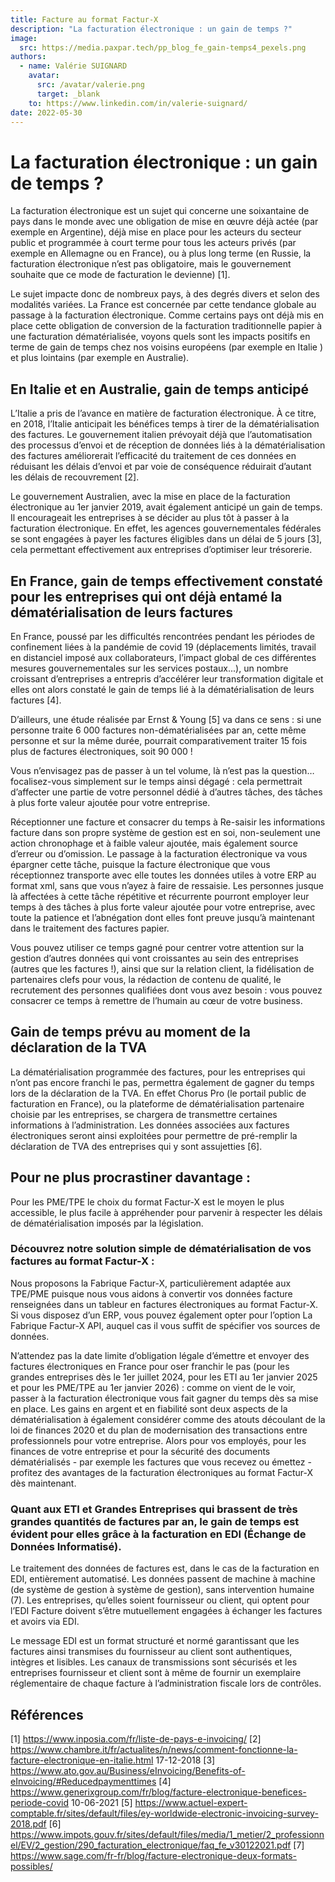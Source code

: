 ```yaml
---
title: Facture au format Factur-X
description: "La facturation électronique : un gain de temps ?"
image:
  src: https://media.paxpar.tech/pp_blog_fe_gain-temps4_pexels.png
authors:
  - name: Valérie SUIGNARD
    avatar:
      src: /avatar/valerie.png
      target: _blank
    to: https://www.linkedin.com/in/valerie-suignard/
date: 2022-05-30
---
```



# La facturation électronique : un gain de temps ?

La facturation électronique est un sujet qui concerne une soixantaine de pays dans le monde avec une obligation de mise en œuvre déjà actée (par exemple en Argentine), déjà mise en place pour les acteurs du secteur public et programmée à court terme pour tous les acteurs privés (par exemple en Allemagne ou en France), ou à plus long terme (en Russie, la facturation électronique n’est pas obligatoire, mais le gouvernement souhaite que ce mode de facturation le devienne) [1].

Le sujet impacte donc de nombreux pays, à des degrés divers et selon des modalités variées. La France est concernée par cette tendance globale au passage à la facturation électronique. Comme certains pays ont déjà mis en place cette obligation de conversion de la facturation traditionnelle papier à une facturation dématérialisée, voyons quels sont les impacts positifs en terme de gain de temps chez nos voisins européens (par exemple en Italie ) et plus lointains (par exemple en Australie).

## En Italie et en Australie, gain de temps anticipé
L’Italie a pris de l’avance en matière de facturation électronique. À ce titre, en 2018, l’Italie anticipait les bénéfices temps à tirer de la dématérialisation des factures. Le gouvernement italien prévoyait déjà que l’automatisation des processus d’envoi et de réception de données liés à la dématérialisation des factures améliorerait l’efficacité du traitement de ces données en réduisant les délais d’envoi et par voie de conséquence réduirait d’autant les délais de recouvrement [2].

Le gouvernement Australien, avec la mise en place de la facturation électronique au 1er janvier 2019, avait également anticipé un gain de temps. Il encourageait les entreprises à se décider au plus tôt à passer à la facturation électronique. En effet, les agences gouvernementales fédérales se sont engagées à payer les factures éligibles dans un délai de 5 jours [3], cela permettant effectivement aux entreprises d’optimiser leur  trésorerie.

## En France, gain de temps effectivement constaté pour les entreprises qui ont déjà entamé la dématérialisation de leurs factures
En France, poussé par les difficultés rencontrées pendant les périodes de confinement liées à la pandémie de covid 19 (déplacements limités, travail en distanciel imposé aux collaborateurs, l’impact global de ces différentes mesures gouvernementales sur les services postaux...), un nombre croissant d’entreprises a entrepris d’accélérer leur transformation digitale et elles ont alors constaté le gain de temps lié à la dématérialisation de leurs factures [4].

D’ailleurs, une étude réalisée par Ernst & Young [5] va dans ce sens : si une personne traite 6 000 factures non-dématérialisées par an, cette même personne et sur la même durée, pourrait comparativement traiter 15 fois plus de factures électroniques, soit 90 000 !

Vous n’envisagez pas de passer à un tel volume, là n’est pas la question… focalisez-vous simplement sur le temps ainsi dégagé : cela permettrait d’affecter une partie de votre personnel dédié à d’autres tâches, des tâches à plus forte valeur ajoutée pour votre entreprise.

Réceptionner une facture et consacrer du temps à Re-saisir les informations facture dans son propre système de gestion est en soi, non-seulement une action chronophage et à faible valeur ajoutée, mais également source d’erreur ou d’omission. Le passage à la facturation électronique va vous épargner cette tâche, puisque la facture électronique que vous réceptionnez transporte avec elle toutes les données utiles à votre ERP au format xml, sans que vous n’ayez à faire de ressaisie. Les personnes jusque là affectées à cette tâche répétitive et récurrente pourront employer leur temps à des tâches à plus forte valeur ajoutée pour votre entreprise, avec toute la patience et l’abnégation dont elles font preuve jusqu’à maintenant dans le traitement des factures papier.

Vous pouvez utiliser ce temps gagné pour centrer votre attention sur la gestion d’autres données qui vont croissantes au sein des entreprises (autres que les factures !), ainsi que sur la relation client, la fidélisation de partenaires clefs pour vous, la rédaction de contenu de qualité, le recrutement des personnes qualifiées dont vous avez besoin : vous pouvez consacrer ce temps à remettre de l’humain au cœur de votre business.

## Gain de temps prévu au moment de la déclaration de la TVA
La dématérialisation programmée des factures, pour les entreprises qui n’ont pas encore franchi le pas, permettra également de gagner du temps lors de la déclaration de la TVA. En effet Chorus Pro (le portail public de facturation en France), ou la plateforme de dématérialisation partenaire choisie par les entreprises, se chargera de transmettre certaines informations à l’administration. Les données associées aux factures électroniques seront ainsi exploitées pour permettre de pré-remplir la déclaration de TVA des entreprises qui y sont assujetties [6].

## Pour ne plus procrastiner davantage :
Pour les PME/TPE le choix du format Factur-X est le moyen le plus accessible, le plus facile à appréhender pour parvenir à respecter les délais de dématérialisation imposés par la législation.

### Découvrez notre solution simple de dématérialisation de vos factures au format Factur-X :
Nous proposons la Fabrique Factur-X, particulièrement adaptée aux TPE/PME puisque nous vous aidons à convertir vos données facture renseignées dans un tableur en factures électroniques au format Factur-X. Si vous disposez d’un ERP, vous pouvez également opter pour l’option La Fabrique Factur-X API, auquel cas il vous suffit de spécifier vos sources de données.

N’attendez pas la date limite d’obligation légale d’émettre et envoyer des factures électroniques en France pour oser franchir le pas (pour les grandes entreprises dès le 1er juillet 2024, pour les ETI au 1er janvier 2025 et pour les PME/TPE au 1er janvier 2026) : comme on vient de le voir, passer à la facturation électronique vous fait gagner du temps dès sa mise en place. Les gains en argent et en fiabilité sont deux aspects de la dématérialisation à également considérer comme des atouts découlant de la loi de finances 2020 et du plan de modernisation des transactions entre professionnels pour votre entreprise. Alors pour vos employés, pour les finances de votre entreprise et pour la sécurité des documents dématérialisés - par exemple les factures que vous recevez ou émettez - profitez des avantages de la facturation électroniques au format Factur-X dès maintenant.

### Quant aux ETI et Grandes Entreprises qui brassent de très grandes quantités de factures par an, le gain de temps est évident pour elles grâce à la facturation en EDI (Échange de Données Informatisé).
Le traitement des données de factures est, dans le cas de la facturation en EDI, entièrement automatisé. Les données passent de machine à machine (de système de gestion à système de gestion), sans intervention humaine (7).  Les entreprises, qu’elles soient fournisseur ou client, qui optent pour l’EDI Facture doivent s’être mutuellement engagées à échanger les factures et avoirs via EDI.

Le message EDI est un format structuré et normé garantissant que les factures ainsi transmises du fournisseur au client sont authentiques, intègres et lisibles. Les canaux de transmissions sont sécurisés et les entreprises fournisseur et client sont à même de fournir un exemplaire réglementaire de chaque  facture à l’administration fiscale lors de contrôles.

## Références
[1] https://www.inposia.com/fr/liste-de-pays-e-invoicing/
[2] https://www.chambre.it/fr/actualites/n/news/comment-fonctionne-la-facture-electronique-en-italie.html  17-12-2018
[3] https://www.ato.gov.au/Business/eInvoicing/Benefits-of-eInvoicing/#Reducedpaymenttimes
[4] https://www.generixgroup.com/fr/blog/facture-electronique-benefices-periode-covid 10-06-2021
[5] https://www.actuel-expert-comptable.fr/sites/default/files/ey-worldwide-electronic-invoicing-survey-2018.pdf
[6] https://www.impots.gouv.fr/sites/default/files/media/1_metier/2_professionnel/EV/2_gestion/290_facturation_electronique/faq_fe_v30122021.pdf
[7] https://www.sage.com/fr-fr/blog/facture-electronique-deux-formats-possibles/


